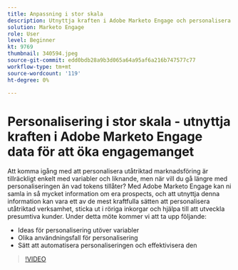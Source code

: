 ```yaml
---
title: Anpassning i stor skala
description: Utnyttja kraften i Adobe Marketo Engage och personalisera bortom tokens.
solution: Marketo Engage
role: User
level: Beginner
kt: 9769
thumbnail: 340594.jpeg
source-git-commit: edd0bdb28a9b3d065a64a95af6a216b747577c77
workflow-type: tm+mt
source-wordcount: '119'
ht-degree: 0%

---
```


# Personalisering i stor skala - utnyttja kraften i Adobe Marketo Engage data för att öka engagemanget

Att komma igång med att personalisera utåtriktad marknadsföring är tillräckligt enkelt med variabler och liknande, men när vill du gå längre med personaliseringen än vad tokens tillåter? Med Adobe Marketo Engage kan ni samla in så mycket information om era prospects, och att utnyttja denna information kan vara ett av de mest kraftfulla sätten att personalisera utåtriktad verksamhet, sticka ut i röriga inkorgar och hjälpa till att utveckla presumtiva kunder. Under detta möte kommer vi att ta upp följande:

* Ideas för personalisering utöver variabler
* Olika användningsfall för personalisering
* Sätt att automatisera personaliseringen och effektivisera den

>[!VIDEO](https://video.tv.adobe.com/v/340594/?quality=12&learn=on)
